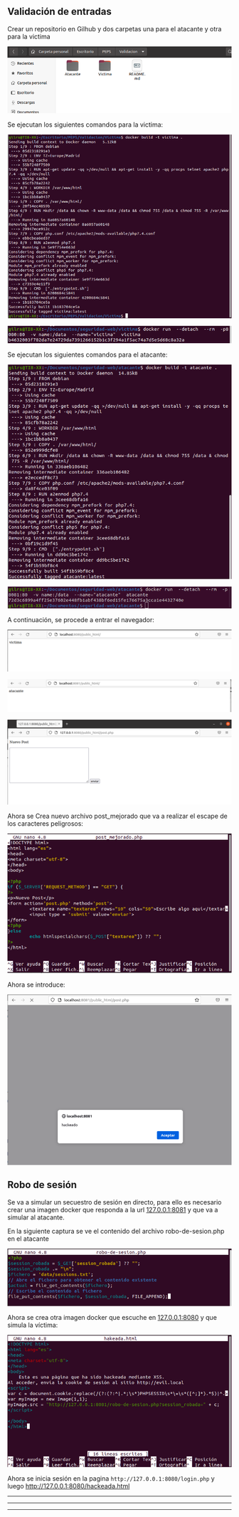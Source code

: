 ## Validación de entradas

Crear un repositorio en Gilhub y dos carpetas una para el atacante y otra para la victima

![c2](../imagenes/c2.png)

Se ejecutan los siguientes comandos para la victima:

![c7](../imagenes/c7.png)

![im1](../imagenes/im1.png)



Se ejecutan los siguientes comandos para el atacante:

![im3](../imagenes/im3.png)

![im4](../imagenes/im4.png)

A continuación, se procede a entrar el navegador:

![im5](../imagenes/im5.png)

![im6](../imagenes/im6.png)

![im7](../imagenes/im7.png)

Ahora se Crea nuevo archivo post_mejorado que va a realizar el escape de los caracteres peligrosos:

![b1](../imagenes/b1.png)

Ahora se introduce: <script>alert('hackeado')</script>

![b2](../imagenes/b2.png)

## Robo de sesión

Se va a simular un secuestro de sesión en directo, para ello es necesario crear una imagen docker que responda a la url [127.0.0.1:8081](https://victorponz.github.io/Ciberseguridad-PePS/tema3/seguridad/web/2021/01/31/127.0.0.1:8081) y que va a simular al atacante.

En la siguiente captura se ve el contenido del archivo  robo-de-sesion.php en el atacante

![b3](../imagenes/b3.png)



Ahora se crea otra imagen docker que escuche en  [127.0.0.1:8080](https://victorponz.github.io/Ciberseguridad-PePS/tema3/seguridad/web/2021/01/31/127.0.0.1:8080) y que simula la víctima:

![au8](../imagenes/au8.png)

Ahora se inicia sesión en la pagina  `http://127.0.0.1:8080/login.php` y luego http://127.0.0.1:8080/hackeada.html



---------------

---------------

--------------



